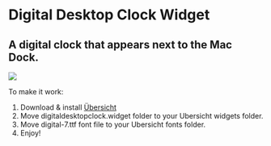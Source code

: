 # Digital Desktop Clock Widget
## A digital clock that appears next to the Mac Dock.

![](https://i.imgur.com/K8ZhrwA.png)

To make it work:
1. Download & install [Übersicht](http://tracesof.net/uebersicht/)
2. Move digitaldesktopclock.widget folder to your Ubersicht widgets folder.
3. Move digital-7.ttf font file to your Ubersicht fonts folder.
4. Enjoy!
